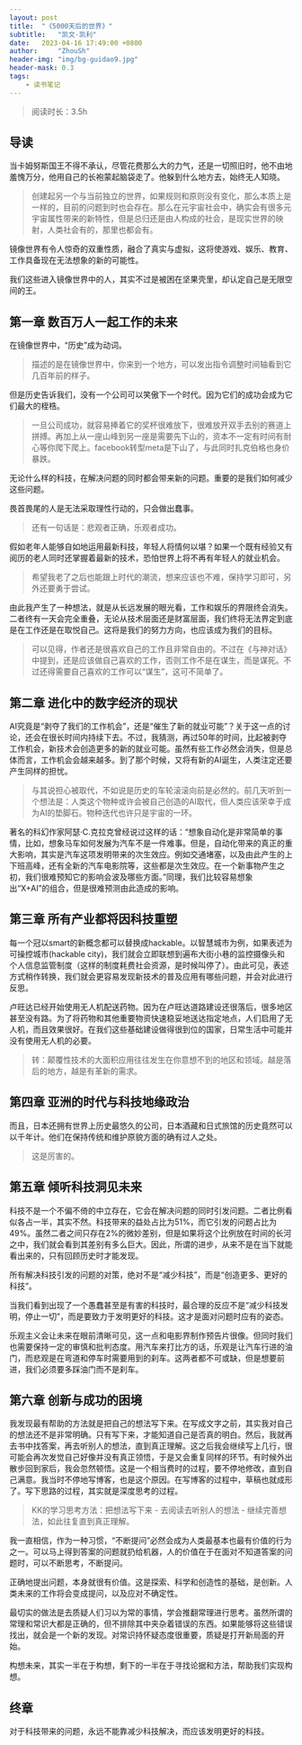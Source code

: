 ```yaml
---
layout: post
title:  "《5000天后的世界》"
subtitle:   "凯文·凯利"
date:   2023-04-16 17:49:00 +0800
author:     "ZhouSh"
header-img: "img/bg-guidao9.jpg"
header-mask: 0.3
tags:
    - 读书笔记
---
```

> 阅读时长：3.5h

## 导读

当卡姆努斯国王不得不承认，尽管花费那么大的力气，还是一切照旧时，他不由地羞愧万分，他用自己的长袍蒙起脑袋走了。他躲到什么地方去，始终无人知晓。
> 创建起另一个与当前独立的世界，如果规则和原则没有变化，那么本质上是一样的，目前的问题到时也会存在。那么在元宇宙社会中，确实会有很多元宇宙属性带来的新特性，但是总归还是由人构成的社会，是现实世界的映射，人类社会有的，那里也都会有。

镜像世界有令人惊奇的双重性质，融合了真实与虚拟，这将使游戏、娱乐、教育、工作具备现在无法想象的新的可能性。

我们这些进入镜像世界中的人，其实不过是被困在坚果壳里，却认定自己是无限空间的王。

## 第一章 数百万人一起工作的未来

在镜像世界中，“历史”成为动词。
> 描述的是在镜像世界中，你来到一个地方，可以发出指令调整时间轴看到它几百年前的样子。

但是历史告诉我们，没有一个公司可以笑傲下一个时代。因为它们的成功会成为它们最大的桎梏。
> 一旦公司成功，就容易捧着它的奖杯很难放下，很难放开双手去别的赛道上拼搏。再加上从一座山峰到另一座是需要先下山的，资本不一定有时间有耐心等你爬下爬上。facebook转型meta是下山了，与此同时扎克伯格也身价暴跌。

无论什么样的科技，在解决问题的同时都会带来新的问题。重要的是我们如何减少这些问题。

畏首畏尾的人是无法采取理性行动的，只会做出蠢事。
> 还有一句话是：悲观者正确，乐观者成功。

假如老年人能够自如地运用最新科技，年轻人将情何以堪？如果一个既有经验又有阅历的老人同时还掌握着最新的技术，恐怕世界上将不再有年轻人的就业机会。
> 希望我老了之后也能跟上时代的潮流，想来应该也不难，保持学习即可，另外还要勇于尝试。

由此我产生了一种想法，就是从长远发展的眼光看，工作和娱乐的界限终会消失。二者终有一天会完全重叠，无论从技术层面还是财富层面，我们终将无法界定到底是在工作还是在取悦自己。这将是我们的努力方向，也应该成为我们的目标。
> 可以见得，作者还是很喜欢自己的工作且非常自由的。不过在《与神对话》中提到，还是应该做自己喜欢的工作，否则工作不是在谋生，而是谋死。不过还得需要自己喜欢的工作可以“谋生”，这可不简单了。

## 第二章 进化中的数字经济的现状

AI究竟是“剥夺了我们的工作机会”，还是“催生了新的就业可能”？关于这一点的讨论，还会在很长时间内持续下去。不过，我猜测，再过50年的时间，比起被剥夺工作机会，新技术会创造更多的新的就业可能。虽然有些工作必然会消失，但是总体而言，工作机会会越来越多。到了那个时候，又将有新的AI诞生，人类注定还要产生同样的担忧。
> 与其说担心被取代，不如说是历史的车轮滚滚向前是必然的。前几天听到一个想法是：人类这个物种或许会被自己创造的AI取代，但人类应该荣幸于成为AI的垫脚石。物种迭代也许只是宇宙的一环。

著名的科幻作家阿瑟·C.克拉克曾经说过这样的话：“想象自动化是非常简单的事情，比如，想象马车如何发展为汽车不是一件难事。但是，自动化带来的真正的重大影响，其实是汽车这项发明带来的次生效应。例如交通堵塞，以及由此产生的上下班高峰，还有全新的汽车电影院等，这些都是次生效应。在一个新事物产生之初，我们很难预知它的影响会波及哪些方面。”同理，我们比较容易想象出“X+AI”的组合，但是很难预测由此造成的影响。

## 第三章 所有产业都将因科技重塑

每一个冠以smart的新概念都可以替换成hackable。以智慧城市为例，如果表述为可操控城市(hackable city)，我们就会立即联想到遍布大街小巷的监控摄像头和个人信息监管制度（这样的制度耗费社会资源，是时候叫停了）。由此可见，表述方式稍作转换，我们就会更容易发现新技术的普及应用有哪些问题，并会对此进行反思。

卢旺达已经开始使用无人机配送药物。因为在卢旺达道路建设还很落后，很多地区甚至没有路。为了将药物和其他重要物资快速稳妥地送达指定地点，人们启用了无人机，而且效果很好。在我们这些基础建设做得很到位的国家，日常生活中可能并没有使用无人机的必要。
> 转：颠覆性技术的大面积应用往往发生在你意想不到的地区和领域。越是落后的地方，越是有革新的需求。

## 第四章 亚洲的时代与科技地缘政治

而且，日本还拥有世界上历史最悠久的公司，日本酒藏和日式旅馆的历史竟然可以以千年计。他们在保持传统和维护原貌方面的确有过人之处。
> 这是厉害的。

## 第五章 倾听科技洞见未来

科技不是一个不偏不倚的中立存在，它会在解决问题的同时引发问题。二者比例看似各占一半，其实不然。科技带来的益处占比为51%，而它引发的问题占比为49%。虽然二者之间只存在2%的微妙差别，但是如果将这个比例放在时间的长河之中，我们就会看到其差别有多么巨大。因此，所谓的进步，从来不是在当下就能看出来的，只有回顾历史时才能发现。

所有解决科技引发的问题的对策，绝对不是“减少科技”，而是“创造更多、更好的科技”。

当我们看到出现了一个愚蠢甚至是有害的科技时，最合理的反应不是“减少科技发明，停止一切”，而是要致力于发明更好的科技。这才是面对问题时应有的姿态。

乐观主义会让未来在眼前清晰可见，这一点和电影界制作预告片很像。但同时我们也需要保持一定的审慎和批判态度。用汽车来打比方的话，乐观是让汽车行进的油门，而悲观是在弯道和停车时需要用到的刹车。这两者都不可或缺，但是想要前进，我们必须要多踩油门而不是刹车。

## 第六章 创新与成功的困境

我发现最有帮助的方法就是把自己的想法写下来。在写成文字之前，其实我对自己的想法还不是非常明确。只有写下来，才能知道自己是否真的明白。然后，我就再去书中找答案，再去听别人的想法，直到真正理解。这之后我会继续写上几行，很可能会再次发觉自己好像并没有真正领悟，于是又会重复同样的环节。有时候外出散步回到家后，我会忽然顿悟。这是一个相当费时的过程，要不停地修改，直到自己满意。我当时不停地写博客，也是这个原因。在写博客的过程中，草稿也就成形了。写下思路的过程，其实就是深度思考的过程。
> KK的学习思考方法：把想法写下来 - 去阅读去听别人的想法 - 继续完善想法，如此往复直到真正理解。

我一直相信，作为一种习惯，“不断提问”必然会成为人类最基本也最有价值的行为之一。可以马上得到答案的问题就扔给机器，人的价值在于在面对不知道答案的问题时，可以不断思考，不断提问。

正确地提出问题，本身就很有价值。这是探索、科学和创造性的基础，是创新。人类未来的工作将会变成提问，以及应对不确定性。

最切实的做法是去质疑人们习以为常的事情，学会推翻常理进行思考。虽然所谓的常理和常识大都是正确的，但不排除其中夹杂着错误的东西。如果能够将这些错误找出，就会是一个新的发现。对常识持怀疑态度很重要，质疑是打开新局面的开始。

构想未来，其实一半在于构想，剩下的一半在于寻找论据和方法，帮助我们实现构想。

## 终章

对于科技带来的问题，永远不能靠减少科技解决，而应该发明更好的科技。